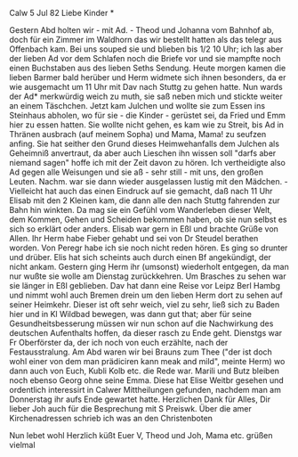  Calw 5 Jul 82
Liebe Kinder <Marie>*

Gestern Abd holten wir - mit Ad. - Theod und Johanna vom Bahnhof ab, doch für ein Zimmer im Waldhorn das wir bestellt hatten als das telegr aus Offenbach kam. Bei uns souped sie und blieben bis 1/2 10 Uhr; ich las aber der lieben Ad vor dem Schlafen noch die Briefe vor und sie mampfte noch einen Buchstaben aus des lieben Seths Sendung. Heute morgen kamen die lieben Barmer bald herüber und Herm widmete sich ihnen besonders, da er wie ausgemacht um 11 Uhr mit Dav nach Stuttg zu gehen hatte. Nun wards der Ad<ele>* merkwürdig weich zu muth, sie saß neben mich und stickte weiter an einem Täschchen. Jetzt kam Julchen und wollte sie zum Essen ins Steinhaus abholen, wo für sie - die Kinder - gerüstet sei, da Fried und Emm hier zu essen hatten. Sie wollte nicht gehen, es kam wie zu Streit, bis Ad in Thränen ausbrach (auf meinem Sopha) und Mama, Mama! zu seufzen anfing. Sie hat seither den Grund dieses Heimwehanfalls dem Julchen als Geheimniß anvertraut, da aber auch Lieschen ihn wissen soll "darfs aber niemand sagen" hoffe ich mit der Zeit davon zu hören. Ich vertheidigte also Ad gegen alle Weisungen und sie aß - sehr still - mit uns, den großen Leuten. Nachm. war sie dann wieder ausgelassen lustig mit den Mädchen. - Vielleicht hat auch das einen Eindruck auf sie gemacht, daß nach 11 Uhr Elisab mit den 2 Kleinen kam, die dann alle den nach Stuttg fahrenden zur Bahn hin winkten. Da mag sie ein Gefühl vom Wanderleben dieser Welt, dem Kommen, Gehen und Scheiden bekommen haben, ob sie nun selbst es sich so erklärt oder anders. Elisab war gern in Eßl und brachte Grüße von Allen. Ihr Herm habe Fieber gehabt und sei von Dr Steudel berathen worden. Von Peregr habe ich sie noch nicht reden hören. Es ging so drunter und drüber. Elis hat sich scheints auch durch einen Bf angekündigt, der nicht ankam. Gestern ging Herm ihr (umsonst) wiederholt entgegen, da man nur wußte sie wolle am Dienstag zurückkehren. Um Brasches zu sehen war sie länger in Eßl geblieben. 
Dav hat dann eine Reise vor Leipz Berl Hambg und nimmt wohl auch Bremen drein um den lieben Herm dort zu sehen auf seiner Heimkehr. Dieser ist oft sehr weich, viel zu sehr, ließ sich zu Baden hier und in Kl Wildbad bewegen, was dann gut that; aber für seine Gesundheitsbesserung müssen wir nun schon auf die Nachwirkung des deutschen Aufenthalts hoffen, da dieser rasch zu Ende geht. Dienstgs war Fr Oberförster da, der ich noch von euch erzählte, nach der Festausstralung. Am Abd waren wir bei Brauns zum Thee ("der ist doch wohl einer von dem man prädiciren kann meak and mild", meinte Herm) wo dann auch von Euch, Kubli Kolb etc. die Rede war. Marili und Butz bleiben noch ebenso Georg ohne seine Emma. Diese hat Elise Weitbr gesehen und ordentlich interessirt in Calwer Mittheilungen gefunden, nachdem man am Donnerstag ihr aufs Ende gewartet hatte. Herzlichen Dank für Alles, Dir lieber Joh auch für die Besprechung mit S Preiswk. Über die amer Kirchenadressen schrieb ich was an den Christenboten

Nun lebet wohl Herzlich küßt
 Euer V,
Theod und Joh, Mama etc. grüßen vielmal
